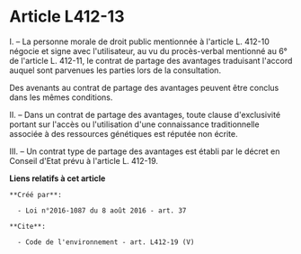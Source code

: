 # Article L412-13

I. – La personne morale de droit public mentionnée à l'article L. 412-10 négocie et signe avec l'utilisateur, au vu du
procès-verbal mentionné au 6° de l'article L. 412-11, le contrat de partage des avantages traduisant l'accord auquel sont
parvenues les parties lors de la consultation. 

Des avenants au contrat de partage des avantages peuvent être conclus dans les mêmes conditions. 

II. – Dans un contrat de partage des avantages, toute clause d'exclusivité portant sur l'accès ou l'utilisation d'une
connaissance traditionnelle associée à des ressources génétiques est réputée non écrite. 

III. – Un contrat type de partage des avantages est établi par le décret en Conseil d'Etat prévu à l'article L. 412-19.

**Liens relatifs à cet article**

	**Créé par**:

	  - Loi n°2016-1087 du 8 août 2016 - art. 37

	**Cite**:

	  - Code de l'environnement - art. L412-19 (V)
